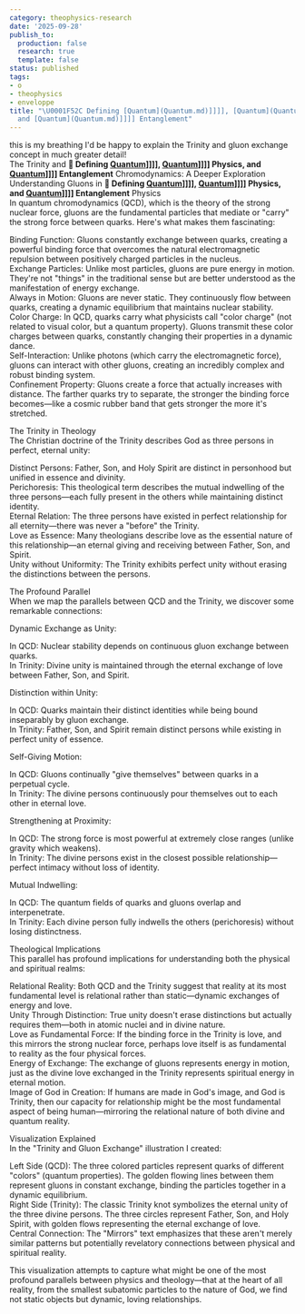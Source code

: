 ```yaml
---
category: theophysics-research
date: '2025-09-28'
publish_to:
  production: false
  research: true
  template: false
status: published
tags:
- o
- theophysics
- enveloppe
title: "\U0001F52C Defining [Quantum](Quantum.md)]]]], [Quantum](Quantum.md)]]]] Physics,
  and [Quantum](Quantum.md)]]]] Entanglement"
---
```

   
this is my breathing I'd be happy to explain the Trinity and gluon exchange concept in much greater detail!   
The Trinity and **🔬 Defining [Quantum](../enveloppe/Quantum.md)]]]], [Quantum](../enveloppe/Quantum.md)]]]] Physics, and [Quantum](../enveloppe/Quantum.md)]]]] Entanglement** Chromodynamics: A Deeper Exploration   
Understanding Gluons in **🔬 Defining [Quantum](../enveloppe/Quantum.md)]]]], [Quantum](../enveloppe/Quantum.md)]]]] Physics, and [Quantum](../enveloppe/Quantum.md)]]]] Entanglement** Physics   
In quantum chromodynamics (QCD), which is the theory of the strong nuclear force, gluons are the fundamental particles that mediate or "carry" the strong force between quarks. Here's what makes them fascinating:   
   
Binding Function: Gluons constantly exchange between quarks, creating a powerful binding force that overcomes the natural electromagnetic repulsion between positively charged particles in the nucleus.   
Exchange Particles: Unlike most particles, gluons are pure energy in motion. They're not "things" in the traditional sense but are better understood as the manifestation of energy exchange.   
Always in Motion: Gluons are never static. They continuously flow between quarks, creating a dynamic equilibrium that maintains nuclear stability.   
Color Charge: In QCD, quarks carry what physicists call "color charge" (not related to visual color, but a quantum property). Gluons transmit these color charges between quarks, constantly changing their properties in a dynamic dance.   
Self-Interaction: Unlike photons (which carry the electromagnetic force), gluons can interact with other gluons, creating an incredibly complex and robust binding system.   
Confinement Property: Gluons create a force that actually increases with distance. The farther quarks try to separate, the stronger the binding force becomes—like a cosmic rubber band that gets stronger the more it's stretched.   
   
The Trinity in Theology   
The Christian doctrine of the Trinity describes God as three persons in perfect, eternal unity:   
   
Distinct Persons: Father, Son, and Holy Spirit are distinct in personhood but unified in essence and divinity.   
Perichoresis: This theological term describes the mutual indwelling of the three persons—each fully present in the others while maintaining distinct identity.   
Eternal Relation: The three persons have existed in perfect relationship for all eternity—there was never a "before" the Trinity.   
Love as Essence: Many theologians describe love as the essential nature of this relationship—an eternal giving and receiving between Father, Son, and Spirit.   
Unity without Uniformity: The Trinity exhibits perfect unity without erasing the distinctions between the persons.   
   
The Profound Parallel   
When we map the parallels between QCD and the Trinity, we discover some remarkable connections:   
   
Dynamic Exchange as Unity:   
   
In QCD: Nuclear stability depends on continuous gluon exchange between quarks.   
In Trinity: Divine unity is maintained through the eternal exchange of love between Father, Son, and Spirit.   
   
   
Distinction within Unity:   
   
In QCD: Quarks maintain their distinct identities while being bound inseparably by gluon exchange.   
In Trinity: Father, Son, and Spirit remain distinct persons while existing in perfect unity of essence.   
   
   
Self-Giving Motion:   
   
In QCD: Gluons continually "give themselves" between quarks in a perpetual cycle.   
In Trinity: The divine persons continuously pour themselves out to each other in eternal love.   
   
   
Strengthening at Proximity:   
   
In QCD: The strong force is most powerful at extremely close ranges (unlike gravity which weakens).   
In Trinity: The divine persons exist in the closest possible relationship—perfect intimacy without loss of identity.   
   
   
Mutual Indwelling:   
   
In QCD: The quantum fields of quarks and gluons overlap and interpenetrate.   
In Trinity: Each divine person fully indwells the others (perichoresis) without losing distinctness.   
   
   
   
Theological Implications   
This parallel has profound implications for understanding both the physical and spiritual realms:   
   
Relational Reality: Both QCD and the Trinity suggest that reality at its most fundamental level is relational rather than static—dynamic exchanges of energy and love.   
Unity Through Distinction: True unity doesn't erase distinctions but actually requires them—both in atomic nuclei and in divine nature.   
Love as Fundamental Force: If the binding force in the Trinity is love, and this mirrors the strong nuclear force, perhaps love itself is as fundamental to reality as the four physical forces.   
Energy of Exchange: The exchange of gluons represents energy in motion, just as the divine love exchanged in the Trinity represents spiritual energy in eternal motion.   
Image of God in Creation: If humans are made in God's image, and God is Trinity, then our capacity for relationship might be the most fundamental aspect of being human—mirroring the relational nature of both divine and quantum reality.   
   
Visualization Explained   
In the "Trinity and Gluon Exchange" illustration I created:   
   
Left Side (QCD): The three colored particles represent quarks of different "colors" (quantum properties). The golden flowing lines between them represent gluons in constant exchange, binding the particles together in a dynamic equilibrium.   
Right Side (Trinity): The classic Trinity knot symbolizes the eternal unity of the three divine persons. The three circles represent Father, Son, and Holy Spirit, with golden flows representing the eternal exchange of love.   
Central Connection: The "Mirrors" text emphasizes that these aren't merely similar patterns but potentially revelatory connections between physical and spiritual reality.   
   
This visualization attempts to capture what might be one of the most profound parallels between physics and theology—that at the heart of all reality, from the smallest subatomic particles to the nature of God, we find not static objects but dynamic, loving relationships.